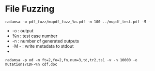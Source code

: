 # File Fuzzing 
``` radamsa -o pdf_fuzz/mupdf_fuzz_%n.pdf -n 100 ../mupdf_test.pdf -M - ```
* -o : output
* %n : test case number
* -n : number of generated outputs
* -M - : write metadata to stdout
* 

```
radamsa -p od -m ft=2,fo=2,fn,num=3,td,tr2,ts1 -v -n 10000 -o mutations/CDF-%n cdf.doc
```

